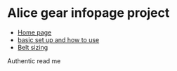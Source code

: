 # Alice gear infopage project
  

  <ul>
  <li><a href="alicegear/aliceinfopage.html"> Home page</a></li>
  <li><a href="alicegear/aliceinfopage2.html"> basic set up and how to use</a></li>
  <li><a href="alicegear/aliceinfopage3.html"> Belt sizing </a></li>
  </ul>
<p>Authentic read me</p>

